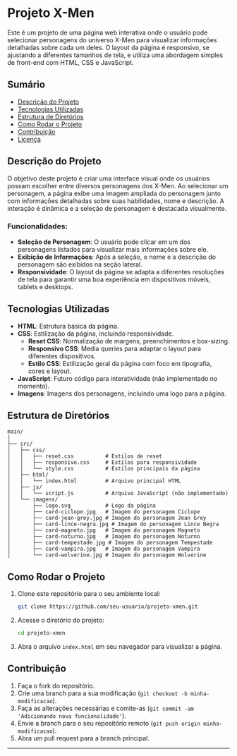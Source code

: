 # Projeto X-Men

Este é um projeto de uma página web interativa onde o usuário pode selecionar personagens do universo X-Men para visualizar informações detalhadas sobre cada um deles. O layout da página é responsivo, se ajustando a diferentes tamanhos de tela, e utiliza uma abordagem simples de front-end com HTML, CSS e JavaScript.

## Sumário

- [Descrição do Projeto](#descrição-do-projeto)
- [Tecnologias Utilizadas](#tecnologias-utilizadas)
- [Estrutura de Diretórios](#estrutura-de-diretórios)
- [Como Rodar o Projeto](#como-rodar-o-projeto)
- [Contribuição](#contribuição)
- [Licença](#licença)

## Descrição do Projeto

O objetivo deste projeto é criar uma interface visual onde os usuários possam escolher entre diversos personagens dos X-Men. Ao selecionar um personagem, a página exibe uma imagem ampliada do personagem junto com informações detalhadas sobre suas habilidades, nome e descrição. A interação é dinâmica e a seleção de personagem é destacada visualmente.

### Funcionalidades:
- **Seleção de Personagem**: O usuário pode clicar em um dos personagens listados para visualizar mais informações sobre ele.
- **Exibição de Informações**: Após a seleção, o nome e a descrição do personagem são exibidos na seção lateral.
- **Responsividade**: O layout da página se adapta a diferentes resoluções de tela para garantir uma boa experiência em dispositivos móveis, tablets e desktops.

## Tecnologias Utilizadas

- **HTML**: Estrutura básica da página.
- **CSS**: Estilização da página, incluindo responsividade.
  - **Reset CSS**: Normalização de margens, preenchimentos e box-sizing.
  - **Responsivo CSS**: Media queries para adaptar o layout para diferentes dispositivos.
  - **Estilo CSS**: Estilização geral da página com foco em tipografia, cores e layout.
- **JavaScript**: Futuro código para interatividade (não implementado no momento).
- **Imagens**: Imagens dos personagens, incluindo uma logo para a página.

## Estrutura de Diretórios

```plaintext
main/
│
├── src/
│   ├── css/
│   │   ├── reset.css          # Estilos de reset
│   │   ├── responsivo.css     # Estilos para responsividade
│   │   └── style.css          # Estilos principais da página
│   ├── html/
│   │   └── index.html         # Arquivo principal HTML
│   ├── js/
│   │   └── script.js          # Arquivo JavaScript (não implementado)
│   └── imagens/
│       ├── logo.svg           # Logo da página
│       ├── card-ciclope.jpg   # Imagem do personagem Ciclope
│       ├── card-jean-grey.jpg # Imagem do personagem Jean Grey
│       ├── card-lince-negra.jpg # Imagem do personagem Lince Negra
│       ├── card-magneto.jpg   # Imagem do personagem Magneto
│       ├── card-noturno.jpg   # Imagem do personagem Noturno
│       ├── card-tempestade.jpg # Imagem do personagem Tempestade
│       ├── card-vampira.jpg   # Imagem do personagem Vampira
│       └── card-wolverine.jpg # Imagem do personagem Wolverine
```

## Como Rodar o Projeto

1. Clone este repositório para o seu ambiente local:
   ```bash
   git clone https://github.com/seu-usuario/projeto-xmen.git
   ```

2. Acesse o diretório do projeto:
   ```bash
   cd projeto-xmen
   ```

3. Abra o arquivo `index.html` em seu navegador para visualizar a página.

## Contribuição

1. Faça o fork do repositório.
2. Crie uma branch para a sua modificação (`git checkout -b minha-modificacao`).
3. Faça as alterações necessárias e comite-as (`git commit -am 'Adicionando nova funcionalidade'`).
4. Envie a branch para o seu repositório remoto (`git push origin minha-modificacao`).
5. Abra um pull request para a branch principal.

---
